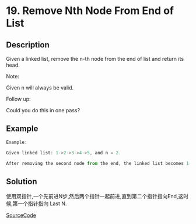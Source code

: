 # 19. Remove Nth Node From End of List

## Description

Given a linked list, remove the n-th node from the end of list and return its head.

Note:

Given n will always be valid.

Follow up:

Could you do this in one pass?

## Example

```javascript
Example:

Given linked list: 1->2->3->4->5, and n = 2.

After removing the second node from the end, the linked list becomes 1->2->3->5.
```

## Solution

使用双指针,一个先前进N步,然后两个指针一起前进,直到第二个指针指向End,这时候,第一个指针指向 Last N.

[SourceCode](./solution.js)